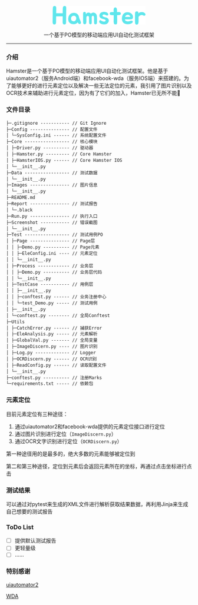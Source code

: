 <div>
  <p align="center"><img src="HamsterNew.png" style="zoom:20%;width:50%;" /></p>
</div>
<div>
	<p align="center">一个基于PO模型的移动端应用UI自动化测试框架</p>
</div>

---

### 介绍

Hamster是一个基于PO模型的移动端应用UI自动化测试框架。他是基于uiautomator2（服务Android端）和facebook-wda（服务IOS端）来搭建的。为了能够更好的进行元素定位以及解决一些无法定位的元素，我引用了图片识别以及OCR技术来辅助进行元素定位，因为有了它们的加入，Hamster已无所不能💪

### 文件目录

``` txt
├─.gitignore ----------- // Git Ignore
├─Config --------------- // 配置文件
│ └─SysConfig.ini ------ // 系统配置文件
├─Core ----------------- // 核心模块
│ ├─Driver.py ---------- // 驱动器
│ ├─Hamster.py --------- // Core Hamster
│ ├─HamsterIOS.py ------ // Core Hamster IOS
│ └─__init__.py 
├─Data ----------------- // 测试数据
│ └─__init__.py 
├─Images --------------- // 图片信息
│ └─__init__.py 
├─README.md 
├─Report --------------- // 测试报告
│ └─.black 
├─Run.py --------------- // 执行入口
├─Screenshot ----------- // 错误截图
│ └─__init__.py 
├─Test ----------------- // 测试用例PO
│ ├─Page --------------- // Page层
│ │ ├─Demo.py ---------- // Page元素
│ │ ├─EleConfig.ini ---- // 元素定位
│ │ └─__init__.py 
│ ├─Process ------------ // 业务层
│ │ ├─Demo.py ---------- // 业务层代码
│ │ └─__init__.py 
│ ├─TestCase ----------- // 用例层
│ │ ├─__init__.py 
│ │ ├─conftest.py ------ // 业务注册中心
│ │ └─test_Demo.py ----- // 测试用例
│ ├─__init__.py 
│ └─conftest.py -------- // 全局Conftest
├─Utils 
│ ├─CatchError.py ------ // 捕获Error
│ ├─EleAnalysis.py ----- // 元素解析
│ ├─GlobalVal.py ------- // 全局变量
│ ├─ImageDiscern.py ---- // 图片识别
│ ├─Log.py ------------- // Logger
│ ├─OCRDiscern.py ------ // OCR识别
│ ├─ReadConfig.py ------ // 读取配置文件
│ └─__init__.py 
├─conftest.py ---------- // 注册Marks
└─requirements.txt ----- // 依赖包
```

### 元素定位

目前元素定位有三种途径：

1. 通过uiautomator2和facebook-wda提供的元素定位接口进行定位
2. 通过图片识别进行定位（`ImageDiscern.py`）
3. 通过OCR文字识别进行定位（`OCRDiscern.py`）

第一种途径用的是最多的，绝大多数的元素能够被定位到

第二和第三种途径，定位到元素后会返回元素所在的坐标，再通过点击坐标进行点击

### 测试结果

可以通过对pytest来生成的XML文件进行解析获取结果数据，再利用Jinja来生成自己想要的测试报告

### ToDo List

- [ ] 提供默认测试报告
- [ ] 更轻量级
- [ ] ……

### 特别感谢

[uiautomator2](https://github.com/openatx/uiautomator2)

[WDA](https://github.com/openatx/facebook-wda)
